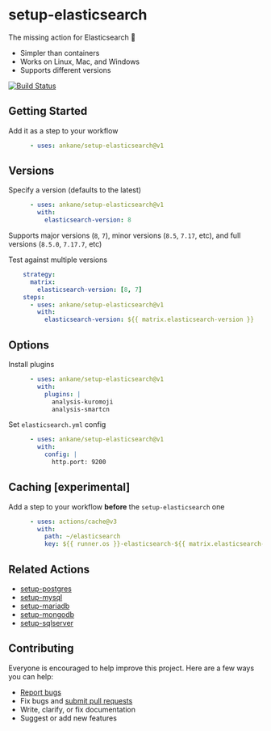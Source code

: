 # setup-elasticsearch

The missing action for Elasticsearch :tada:

- Simpler than containers
- Works on Linux, Mac, and Windows
- Supports different versions

[![Build Status](https://github.com/ankane/setup-elasticsearch/actions/workflows/build.yml/badge.svg)](https://github.com/ankane/setup-elasticsearch/actions)

## Getting Started

Add it as a step to your workflow

```yml
      - uses: ankane/setup-elasticsearch@v1
```

## Versions

Specify a version (defaults to the latest)

```yml
      - uses: ankane/setup-elasticsearch@v1
        with:
          elasticsearch-version: 8
```

Supports major versions (`8`, `7`), minor versions (`8.5`, `7.17`, etc), and full versions (`8.5.0`, `7.17.7`, etc)

Test against multiple versions

```yml
    strategy:
      matrix:
        elasticsearch-version: [8, 7]
    steps:
      - uses: ankane/setup-elasticsearch@v1
        with:
          elasticsearch-version: ${{ matrix.elasticsearch-version }}
```

## Options

Install plugins

```yml
      - uses: ankane/setup-elasticsearch@v1
        with:
          plugins: |
            analysis-kuromoji
            analysis-smartcn
```

Set `elasticsearch.yml` config

```yml
      - uses: ankane/setup-elasticsearch@v1
        with:
          config: |
            http.port: 9200
```

## Caching [experimental]

Add a step to your workflow **before** the `setup-elasticsearch` one

```yml
      - uses: actions/cache@v3
        with:
          path: ~/elasticsearch
          key: ${{ runner.os }}-elasticsearch-${{ matrix.elasticsearch-version }}
```

## Related Actions

- [setup-postgres](https://github.com/ankane/setup-postgres)
- [setup-mysql](https://github.com/ankane/setup-mysql)
- [setup-mariadb](https://github.com/ankane/setup-mariadb)
- [setup-mongodb](https://github.com/ankane/setup-mongodb)
- [setup-sqlserver](https://github.com/ankane/setup-sqlserver)

## Contributing

Everyone is encouraged to help improve this project. Here are a few ways you can help:

- [Report bugs](https://github.com/ankane/setup-elasticsearch/issues)
- Fix bugs and [submit pull requests](https://github.com/ankane/setup-elasticsearch/pulls)
- Write, clarify, or fix documentation
- Suggest or add new features
